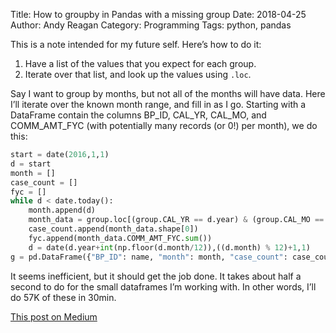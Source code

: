 Title: How to groupby in Pandas with a missing group
Date: 2018-04-25
Author: Andy Reagan
Category: Programming
Tags: python, pandas

This is a note intended for my future self.
Here’s how to do it:

1. Have a list of the values that you expect for each group.
2. Iterate over that list, and look up the values using `.loc`.

Say I want to group by months, but not all of the months will have data.
Here I’ll iterate over the known month range, and fill in as I go.
Starting with a DataFrame contain the columns BP_ID, CAL_YR, CAL_MO, and COMM_AMT_FYC (with potentially many records (or 0!) per month), we do this:

```python
start = date(2016,1,1)
d = start
month = []
case_count = []
fyc = []
while d < date.today():
    month.append(d)
    month_data = group.loc[(group.CAL_YR == d.year) & (group.CAL_MO == d.month), :]
    case_count.append(month_data.shape[0])
    fyc.append(month_data.COMM_AMT_FYC.sum())
    d = date(d.year+int(np.floor(d.month/12)),((d.month) % 12)+1,1)
g = pd.DataFrame({"BP_ID": name, "month": month, "case_count": case_count, "fyc": fyc}))
```

It seems inefficient, but it should get the job done.
It takes about half a second to do for the small dataframes I’m working with.
In other words, I’ll do 57K of these in 30min.

[This post on Medium](https://medium.com/@andyreagan/how-to-groupby-in-pandas-with-a-missing-group-655b20d7826f)
